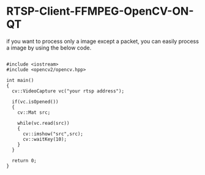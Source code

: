 # RTSP-Client-FFMPEG-OpenCV-ON-QT

if you want to process only a image except a packet, you can easily process a image by using the below code.

```

#include <iostream>
#include <opencv2/opencv.hpp>

int main()
{
  cv::VideoCapture vc("your rtsp address");

  if(vc.isOpened())
  {
    cv::Mat src;

    while(vc.read(src))
    {
      cv::imshow("src",src);
      cv::waitKey(10);
    }
  }

  return 0;
}

```
